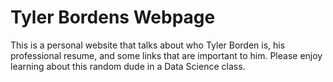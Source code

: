 # Tyler Bordens Webpage
This is a personal website that talks about who Tyler Borden is, his professional resume, and some links that are important to him. Please enjoy learning about this random dude in a Data Science class.
